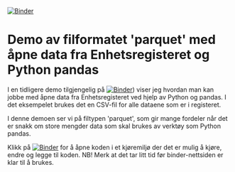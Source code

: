 [![Binder](https://mybinder.org/badge_logo.svg)](https://mybinder.org/v2/gh/sskagemo/parquet_demo/main?filepath=parquet_demo.ipynb)
# Demo av filformatet 'parquet' med åpne data fra Enhetsregisteret og Python pandas
I en tidligere demo tilgjengelig på [![Binder](https://mybinder.org/badge_logo.svg)](https://mybinder.org/v2/gh/sskagemo/br_opne_data_eksempler/main?filepath=last_ned_og_analyser_enhetsregisteret.ipynb)) viser jeg hvordan man kan jobbe med åpne data fra Enhetsregisteret ved hjelp av Python og pandas. I det eksempelet brukes det en CSV-fil for alle dataene som er i registeret.

I denne demoen ser vi på filtypen 'parquet', som gir mange fordeler når det er snakk om store mengder data som skal brukes av verktøy som Python pandas.

Klikk på [![Binder](https://mybinder.org/badge_logo.svg)](https://mybinder.org/v2/gh/sskagemo/parquet_demo/main?filepath=parquet_demo.ipynb) for å åpne koden i et kjøremiljø der det er mulig å kjøre, endre og legge til koden. NB! Merk at det tar litt tid før binder-nettsiden er klar til å brukes.

